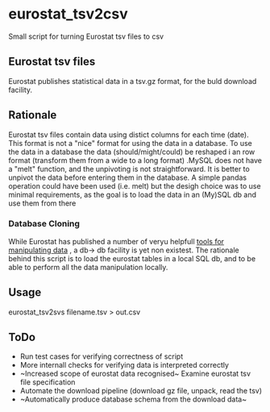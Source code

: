 # eurostat_tsv2csv
Small script for turning Eurostat tsv files to csv
## Eurostat tsv files
Eurostat publishes statistical data in a tsv.gz format, for the buld download facility. 
## Rationale
Eurostat tsv files contain data using distict columns for each time (date). This format is not a "nice" format for using the data in a database. To use the data in a database the data (should/might/could) be reshaped i an row format (transform them from a wide to a long format) .MySQL does not have a "melt" function, and the unpivoting is not straightforward. It is better to unpivot the data before entering them in the database. A simple pandas operation could have been used (i.e. melt) but the desigh choice was to use minimal requirements, as the goal is to load the data in an (My)SQL db and use them from there
### Database Cloning
While Eurostat has published a number of veryu helpfull [tools for manipulating data](https://cros-legacy.ec.europa.eu/content/tools-and-software_en) , a db-> db facility is yet non existest. The rationale behind this script is to load the eurostat tables in a local SQL db, and to be able to perform all the data manipulation locally. 
## Usage
eurostat_tsv2svs filename.tsv > out.csv
## ToDo
* Run test cases for verifying correctness of script
* More internall checks for verifying data is interpreted correctly
* ~Increased scope of eurostat data recognised~ Examine eurostat tsv file specification 
* Automate the download pipeline (download gz file, unpack, read the tsv)  
* ~Automatically produce database schema from the download data~  


